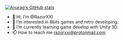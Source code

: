 [![Anurag's GitHub stats](https://github-readme-stats.vercel.app/api?username=RazorXXI&count_private=true&show_icons=true&theme=merko)](https://github.com/anuraghazra/github-readme-stats)

- 👋 Hi, I’m @RazorXXI
- 👀 I’m interested in 8bits games and retro developing.
- 🌱 I’m currently learning game develop with Unity 3D.
- 📫 How to reach me razorxxi@protonmail.com

<!---
RazorXXI/RazorXXI is a ✨ special ✨ repository because its `README.md` (this file) appears on your GitHub profile.
You can click the Preview link to take a look at your changes.
--->
